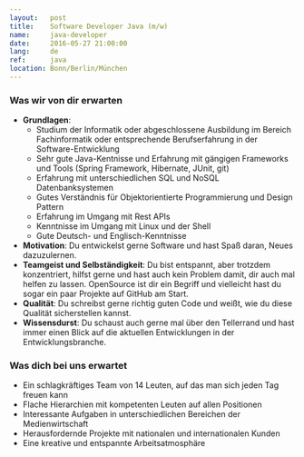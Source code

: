 ```yaml
---
layout:   post
title:    Software Developer Java (m/w)
name:     java-developer
date:     2016-05-27 21:00:00
lang:     de
ref:      java
location: Bonn/Berlin/München
---
```


### Was wir von dir erwarten

- **Grundlagen**:
    + Studium der Informatik oder abgeschlossene Ausbildung im Bereich Fachinformatik oder entsprechende Berufserfahrung in der Software-Entwicklung
    + Sehr gute Java-Kentnisse und Erfahrung mit gängigen Frameworks und Tools (Spring Framework, Hibernate, JUnit, git)
    + Erfahrung mit unterschiedlichen SQL und NoSQL Datenbanksystemen
    + Gutes Verständnis für Objektorientierte Programmierung und Design Pattern
    + Erfahrung im Umgang mit Rest APIs
    + Kenntnisse im Umgang mit Linux und der Shell
    + Gute Deutsch- und Englisch-Kenntnisse
- **Motivation**: Du entwickelst gerne Software und hast Spaß daran, Neues dazuzulernen.
- **Teamgeist und Selbständigkeit**: Du bist entspannt, aber trotzdem konzentriert, hilfst gerne und hast auch kein Problem damit, dir auch mal helfen zu lassen. OpenSource ist dir ein Begriff und vielleicht hast du sogar ein paar Projekte auf GitHub am Start.
- **Qualität**: Du schreibst gerne richtig guten Code und weißt, wie du diese Qualität sicherstellen kannst.
- **Wissensdurst**: Du schaust auch gerne mal über den Tellerrand und hast immer einen Blick auf die aktuellen Entwicklungen in der Entwicklungsbranche.

### Was dich bei uns erwartet

- Ein schlagkräftiges Team von 14 Leuten, auf das man sich jeden Tag freuen kann
- Flache Hierarchien mit kompetenten Leuten auf allen Positionen
- Interessante Aufgaben in unterschiedlichen Bereichen der Medienwirtschaft
- Herausfordernde Projekte mit nationalen und internationalen Kunden
- Eine kreative und entspannte Arbeitsatmosphäre
